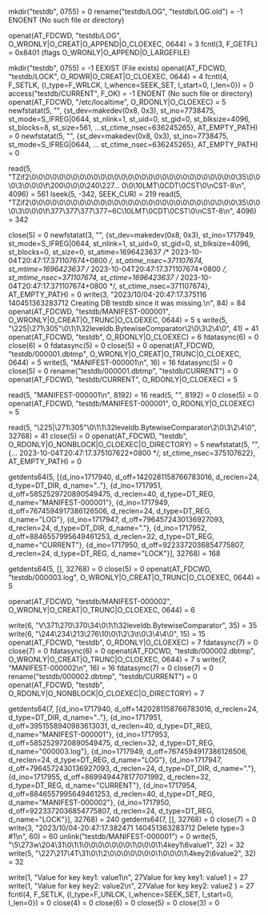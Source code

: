 
mkdir("testdb", 0755)                   = 0
rename("testdb/LOG", "testdb/LOG.old")  = -1 ENOENT (No such file or directory)

openat(AT_FDCWD, "testdb/LOG", O_WRONLY|O_CREAT|O_APPEND|O_CLOEXEC, 0644) = 3
fcntl(3, F_GETFL)                       = 0x8401 (flags O_WRONLY|O_APPEND|O_LARGEFILE)

mkdir("testdb", 0755)                   = -1 EEXIST (File exists)
openat(AT_FDCWD, "testdb/LOCK", O_RDWR|O_CREAT|O_CLOEXEC, 0644) = 4
fcntl(4, F_SETLK, {l_type=F_WRLCK, l_whence=SEEK_SET, l_start=0, l_len=0}) = 0
access("testdb/CURRENT", F_OK)          = -1 ENOENT (No such file or directory)
openat(AT_FDCWD, "/etc/localtime", O_RDONLY|O_CLOEXEC) = 5
newfstatat(5, "", {st_dev=makedev(0x8, 0x3), st_ino=7738475, st_mode=S_IFREG|0644, st_nlink=1, st_uid=0, st_gid=0, st_blksize=4096, st_blocks=8, st_size=561, ...st_ctime_nsec=636245265}, AT_EMPTY_PATH) = 0
newfstatat(5, "", {st_dev=makedev(0x8, 0x3), st_ino=7738475, st_mode=S_IFREG|0644, ...
st_ctime_nsec=636245265}, AT_EMPTY_PATH) = 0

read(5, "TZif2\0\0\0\0\0\0\0\0\0\0\0\0\0\0\0\0\0\0\0\0\0\0\0\0\0\0\0\0\0\0\35\0\0\0\3\0\0\0\f\200\0\0\0\240\227\...
0\0\10LMT\0CDT\0CST\0\nCST-8\n", 4096) = 561
lseek(5, -342, SEEK_CUR)                = 219
read(5, "TZif2\0\0\0\0\0\0\0\0\0\0\0\0\0\0\0\0\0\0\0\0\0\0\0\0\0\0\0\0\0\0\35\0\0\0\3\0\0\0\f\377\377\377\377~6C\10LMT\0CDT\0CST\0\nCST-8\n", 4096) = 342

close(5)                                = 0
newfstatat(3, "", {st_dev=makedev(0x8, 0x3), st_ino=1717949, st_mode=S_IFREG|0644, st_nlink=1, st_uid=0, st_gid=0, st_blksize=4096, st_blocks=0, st_size=0, st_atime=1696423637 /* 2023-10-04T20:47:17.371107674+0800 */, st_atime_nsec=371107674, st_mtime=1696423637 /* 2023-10-04T20:47:17.371107674+0800 */, st_mtime_nsec=371107674, st_ctime=1696423637 /* 2023-10-04T20:47:17.371107674+0800 */, st_ctime_nsec=371107674}, AT_EMPTY_PATH) = 0
write(3, "2023/10/04-20:47:17.375116 140451363283712 Creating DB testdb since it was missing.\n", 84) = 84
openat(AT_FDCWD, "testdb/MANIFEST-000001", O_WRONLY|O_CREAT|O_TRUNC|O_CLOEXEC, 0644) = 5
s
write(5, "\225|\271\305\"\0\1\1\32leveldb.BytewiseComparator\2\0\3\2\4\0", 41) = 41
openat(AT_FDCWD, "testdb", O_RDONLY|O_CLOEXEC) = 6
fdatasync(6)                            = 0
close(6)                                = 0
fdatasync(5)                            = 0
close(5)                                = 0
openat(AT_FDCWD, "testdb/000001.dbtmp", O_WRONLY|O_CREAT|O_TRUNC|O_CLOEXEC, 0644) = 5
write(5, "MANIFEST-000001\n", 16)       = 16
fdatasync(5)                            = 0
close(5)                                = 0
rename("testdb/000001.dbtmp", "testdb/CURRENT") = 0
openat(AT_FDCWD, "testdb/CURRENT", O_RDONLY|O_CLOEXEC) = 5

read(5, "MANIFEST-000001\n", 8192)      = 16
read(5, "", 8192)                       = 0
close(5)                                = 0
openat(AT_FDCWD, "testdb/MANIFEST-000001", O_RDONLY|O_CLOEXEC) = 5

read(5, "\225|\271\305\"\0\1\1\32leveldb.BytewiseComparator\2\0\3\2\4\0", 32768) = 41
close(5)                                = 0
openat(AT_FDCWD, "testdb", O_RDONLY|O_NONBLOCK|O_CLOEXEC|O_DIRECTORY) = 5
newfstatat(5, "", {...
 2023-10-04T20:47:17.375107622+0800 */, st_ctime_nsec=375107622}, AT_EMPTY_PATH) = 0

getdents64(5, [{d_ino=1717940, d_off=1420281158766783016, d_reclen=24, d_type=DT_DIR, d_name=".."}, {d_ino=1717951, d_off=5852529720890549475, d_reclen=40, d_type=DT_REG, d_name="MANIFEST-000001"}, {d_ino=1717949, d_off=7674594917386126506, d_reclen=24, d_type=DT_REG, d_name="LOG"}, {d_ino=1717947, d_off=7964572430136927093, d_reclen=24, d_type=DT_DIR, d_name="."}, {d_ino=1717952, d_off=8846557995649461253, d_reclen=32, d_type=DT_REG, d_name="CURRENT"}, {d_ino=1717950, d_off=9223372036854775807, d_reclen=24, d_type=DT_REG, d_name="LOCK"}], 32768) = 168

getdents64(5, [], 32768)                = 0
close(5)                                = 0
openat(AT_FDCWD, "testdb/000003.log", O_WRONLY|O_CREAT|O_TRUNC|O_CLOEXEC, 0644) = 5

openat(AT_FDCWD, "testdb/MANIFEST-000002", O_WRONLY|O_CREAT|O_TRUNC|O_CLOEXEC, 0644) = 6

write(6, "V\371\270\370\34\0\1\1\32leveldb.BytewiseComparator", 35) = 35
write(6, "\244\234\213\276\10\0\1\2\3\t\0\3\4\4\0", 15) = 15
openat(AT_FDCWD, "testdb", O_RDONLY|O_CLOEXEC) = 7
fdatasync(7)                            = 0
close(7)                                = 0
fdatasync(6)                            = 0
openat(AT_FDCWD, "testdb/000002.dbtmp", O_WRONLY|O_CREAT|O_TRUNC|O_CLOEXEC, 0644) = 7
s
write(7, "MANIFEST-000002\n", 16)       = 16
fdatasync(7)                            = 0
close(7)                                = 0
rename("testdb/000002.dbtmp", "testdb/CURRENT") = 0
openat(AT_FDCWD, "testdb", O_RDONLY|O_NONBLOCK|O_CLOEXEC|O_DIRECTORY) = 7

getdents64(7, [{d_ino=1717940, d_off=1420281158766783016, d_reclen=24, d_type=DT_DIR, d_name=".."}, {d_ino=1717951, d_off=3951558940983613031, d_reclen=40, d_type=DT_REG, d_name="MANIFEST-000001"}, {d_ino=1717953, d_off=5852529720890549475, d_reclen=32, d_type=DT_REG, d_name="000003.log"}, {d_ino=1717949, d_off=7674594917386126506, d_reclen=24, d_type=DT_REG, d_name="LOG"}, {d_ino=1717947, d_off=7964572430136927093, d_reclen=24, d_type=DT_DIR, d_name="."}, {d_ino=1717955, d_off=8699494478177071992, d_reclen=32, d_type=DT_REG, d_name="CURRENT"}, {d_ino=1717954, d_off=8846557995649461253, d_reclen=40, d_type=DT_REG, d_name="MANIFEST-000002"}, {d_ino=1717950, d_off=9223372036854775807, d_reclen=24, d_type=DT_REG, d_name="LOCK"}], 32768) = 240
getdents64(7, [], 32768)                = 0
close(7)                                = 0
write(3, "2023/10/04-20:47:17.382471 140451363283712 Delete type=3 #1\n", 60) = 60
unlink("testdb/MANIFEST-000001")        = 0
write(5, "\5\273w\204\31\0\1\1\0\0\0\0\0\0\0\1\0\0\0\1\4key1\6value1", 32) = 32
write(5, "\227\217\4T\31\0\1\2\0\0\0\0\0\0\0\1\0\0\0\1\4key2\6value2", 32) = 32

write(1, "Value for key key1: value1\n", 27Value for key key1: value1
) = 27
write(1, "Value for key key2: value2\n", 27Value for key key2: value2
) = 27
fcntl(4, F_SETLK, {l_type=F_UNLCK, l_whence=SEEK_SET, l_start=0, l_len=0}) = 0
close(4)                                = 0
close(6)                                = 0
close(5)                                = 0
close(3)                                = 0

